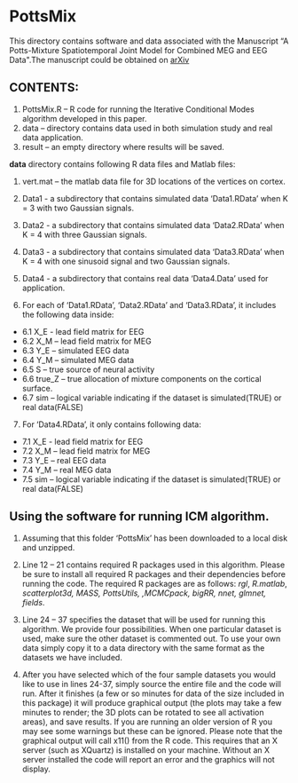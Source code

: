 # PottsMix

This directory contains software and data associated with the Manuscript “A Potts-Mixture Spatiotemporal Joint Model for Combined MEG and EEG Data".The manuscript could be obtained on [arXiv](https://arxiv.org/abs/1710.08269)

## CONTENTS: 
1.	PottsMix.R – R code for running the Iterative Conditional Modes algorithm developed in this paper.
2.	data – directory contains data used in both simulation study and real data application.
3.	result – an empty directory where results will be saved.

**data**  directory contains following R data files and Matlab files:
1.	vert.mat –  the matlab data file for 3D locations of the vertices on cortex. 
2.	Data1 - a subdirectory that contains simulated data ‘Data1.RData’ when K = 3 with two Gaussian signals.
3.	Data2 - a subdirectory that contains simulated data ‘Data2.RData’ when K = 4 with three Gaussian signals.
4.	Data3 - a subdirectory that contains simulated data ‘Data3.RData’ when K = 4 with one sinusoid signal and two Gaussian signals.
5.	Data4 - a subdirectory that contains real data ‘Data4.Data’ used for application. 

6.	For each of ‘Data1.RData’, ‘Data2.RData’ and ‘Data3.RData’, it includes the following data inside:
  * 6.1	X_E - lead field matrix for EEG
  * 6.2	X_M – lead field matrix for MEG
  * 6.3	Y_E – simulated EEG data 
  * 6.4	Y_M – simulated MEG data 
  * 6.5	S – true source of neural activity
  * 6.6	true_Z – true allocation of  mixture components on the cortical surface.
  * 6.7	sim – logical variable indicating if the dataset is simulated(TRUE) or real data(FALSE)

7.	 For ‘Data4.RData’, it only contains following data:
  * 7.1	X_E - lead field matrix for EEG
  * 7.2	X_M – lead field matrix for MEG
  * 7.3	Y_E – real EEG data 
  * 7.4	Y_M – real MEG data 
  * 7.5	sim – logical variable indicating if the dataset is simulated(TRUE) or real data(FALSE)

## Using the software for running ICM algorithm.

1.	Assuming that this folder ‘PottsMix’ has been downloaded to a local disk and unzipped.

2.	Line 12 – 21 contains required R packages used in this algorithm. Please be sure to install all required R packages and their dependencies before running the code. The required R packages are as follows:  *rgl*, *R.matlab*, *scatterplot3d, MASS, PottsUtils, ,MCMCpack, bigRR, nnet, glmnet, fields*.

3.	Line 24 – 37 specifies the dataset that will be used for running this algorithm.  We provide four possibilities. When one particular dataset is used, make sure the other dataset is commented out. To use your own data simply copy it to a data directory with the same format as the datasets we have included.

4.	After you have selected which of the four sample datasets you would like to use in lines 24-37, simply source the entire file and the code will run. After it finishes (a few or so minutes for data of the size included in this package) it will produce graphical output (the plots may take a few minutes to render; the 3D plots can be rotated to see all activation areas), and save results.
If you are running an older version of R you may see some warnings but these can be ignored. Please note that the graphical output will call x11() from the R code. This requires that an X server (such as XQuartz) is installed on your machine. Without an X server installed the code will report an error and the graphics will not display.

